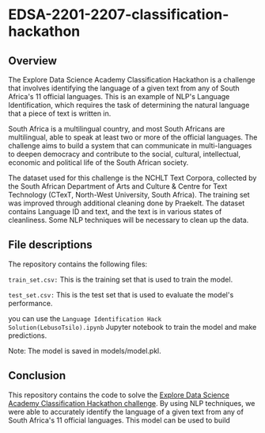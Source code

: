 # EDSA-2201-2207-classification-hackathon

## Overview

The Explore Data Science Academy Classification Hackathon is a challenge that involves identifying the language of a given text from any of South Africa's 11 official languages. This is an example of NLP's Language Identification, which requires the task of determining the natural language that a piece of text is written in.

South Africa is a multilingual country, and most South Africans are multilingual, able to speak at least two or more of the official languages. The challenge aims to build a system that can communicate in multi-languages to deepen democracy and contribute to the social, cultural, intellectual, economic and political life of the South African society.

The dataset used for this challenge is the NCHLT Text Corpora, collected by the South African Department of Arts and Culture & Centre for Text Technology (CTexT, North-West University, South Africa). The training set was improved through additional cleaning done by Praekelt. The dataset contains Language ID and text, and the text is in various states of cleanliness. Some NLP techniques will be necessary to clean up the data.

## File descriptions

The repository contains the following files:

`train_set.csv:` This is the training set that is used to train the model.

`test_set.csv:` This is the test set that is used to evaluate the model's performance.

you can use the `Language Identification Hack Solution(LebusoTsilo).ipynb` Jupyter notebook to train the model and make predictions.

Note: The model is saved in models/model.pkl.

## Conclusion

This repository contains the code to solve the [Explore Data Science Academy Classification Hackathon challenge](https://www.kaggle.com/competitions/south-african-language-identification-hack-2022/overview). By using NLP techniques, we were able to accurately identify the language of a given text from any of South Africa's 11 official languages. This model can be used to build
